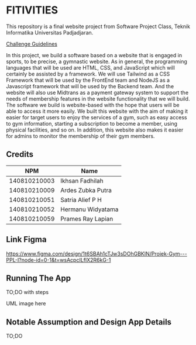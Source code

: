 # FITIVITIES

This repository is a final website project from Software Project Class, Teknik Informatika Universitas Padjadjaran. 

[Challenge Guidelines](challenge-guideline.md)

In this project, we build a software based on a website that is engaged in sports, to be precise, a gymnastic website. As in general, the programming languages that will be used are HTML, CSS, and JavaScript which will certainly be assisted by a framework. We will use Tailwind as a CSS Framework that will be used by the FrontEnd team and NodeJS as a Javascript framework that will be used by the Backend team. And the website will also use Midtrans as a payment gateway system to support the needs of membership features in the website functionality that we will build. The software we build is website-based with the hope that users will be able to access it more easily. We built this website with the aim of making it easier for target users to enjoy the services of a gym, such as easy access to gym information, starting a subscription to become a member, using physical facilities, and so on. In addition, this website also makes it easier for admins to monitor the membership of their gym members.

## Credits
| NPM           | Name               |
| ------------- |--------------------|
| 140810210003  | Ikhsan Fadhilah    |
| 140810210009  | Ardes Zubka Putra  |
| 140810210051  | Satria Alief P H   |
| 140810210052  | Hermanu Widyatama  |
| 140810210059  | Prames Ray Lapian  |


## Link Figma

https://www.figma.com/design/1t6SBAh1cTJw3sDOhGBKIN/Projek-Gym---PPL-I?node-id=0-1&t=wsAcpcILflX2R6kG-1

## Running The App

TO;DO with steps

UML image here

## Notable Assumption and Design App Details

TO;DO
